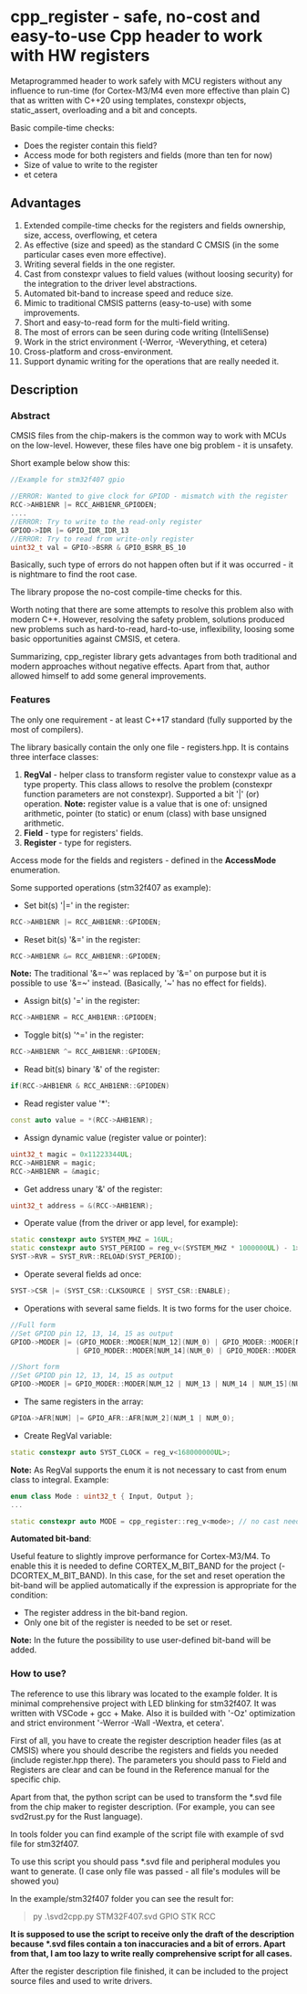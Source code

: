 # cpp_register - safe, no-cost and easy-to-use Cpp header to work with HW registers

Metaprogrammed header to work safely with MCU registers without any influence to run-time (for Cortex-M3/M4 even more effective than plain C) that as written with C++20 using templates, constexpr objects, static_assert, overloading and a bit and concepts.

Basic compile-time checks:

- Does the register contain this field?
- Access mode for both registers and fields (more than ten for now)
- Size of value to write to the register
- et cetera

## **Advantages**

1. Extended compile-time checks for the registers and fields ownership, size, access, overflowing, et cetera
2. As effective (size and speed) as the standard C CMSIS (in the some particular cases even more effective).
3. Writing several fields in the one register.
4. Cast from constexpr values to field values (without loosing security) for the integration to the driver level abstractions.
5. Automated bit-band to increase speed and reduce size.
6. Mimic to traditional CMSIS patterns (easy-to-use) with some improvements.
7. Short and easy-to-read form for the multi-field writing.
8. The most of errors can be seen during code writing (IntelliSense)
9. Work in the strict environment (-Werror, -Weverything, et cetera)
10. Cross-platform and cross-environment.
11. Support dynamic writing for the operations that are really needed it.

## **Description**

### **Abstract**

CMSIS files from the chip-makers is the common way to work with MCUs on the low-level.
However, these files have one big problem - it is unsafety.

Short example below show this:

```cpp
//Example for stm32f407 gpio

//ERROR: Wanted to give clock for GPIOD - mismatch with the register
RCC->AHB1ENR |= RCC_AHB1ENR_GPIODEN;
....
//ERROR: Try to write to the read-only register
GPIOD->IDR |= GPIO_IDR_IDR_13
//ERROR: Try to read from write-only register
uint32_t val = GPIO->BSRR & GPIO_BSRR_BS_10
```

Basically, such type of errors do not happen often but if it was occurred - it is nightmare to find the root case.

The library propose the no-cost compile-time checks for this.

Worth noting that there are some attempts to resolve this problem
also with modern C++. However, resolving the safety problem,
solutions produced new problems such as hard-to-read, hard-to-use,
inflexibility, loosing some basic opportunities against CMSIS, et cetera.

Summarizing, cpp_register library gets advantages from both traditional and modern approaches without negative effects. Apart from that, author allowed himself to add some general improvements.

### **Features**

The only one requirement - at least C++17 standard (fully supported by the most of compilers).

The library basically contain the only one file - registers.hpp. It is contains three interface classes:

1. **RegVal** - helper class to transform register value to constexpr value as a type property. This class allows to resolve the problem (constexpr function parameters are not constexpr).
Supported a bit '|' (or) operation.
**Note:** register value is a value that is one of: unsigned arithmetic, pointer (to static) or enum (class) with base unsigned arithmetic.
2. **Field** - type for registers' fields.
3. **Register** - type for registers.

Access mode for the fields and registers - defined in the **AccessMode** enumeration.

Some supported operations (stm32f407 as example):

- Set bit(s) '|=' in the register:

```cpp
RCC->AHB1ENR |= RCC_AHB1ENR::GPIODEN;
```

- Reset bit(s) '&=' in the register:

```cpp
RCC->AHB1ENR &= RCC_AHB1ENR::GPIODEN;
```

**Note:** The traditional '&=\~' was replaced by '&=' on purpose but it is possible to use '&=~' instead. (Basically, '\~' has no effect for fields).

- Assign bit(s) '=' in the register:

```cpp
RCC->AHB1ENR = RCC_AHB1ENR::GPIODEN;
```

- Toggle bit(s) '^=' in the register:

```cpp
RCC->AHB1ENR ^= RCC_AHB1ENR::GPIODEN;
```

- Read bit(s) binary '&' of the register:

```cpp
if(RCC->AHB1ENR & RCC_AHB1ENR::GPIODEN)
```

- Read register value '*':

```cpp
const auto value = *(RCC->AHB1ENR);
```

- Assign dynamic value (register value or pointer):

```cpp
uint32_t magic = 0x11223344UL;
RCC->AHB1ENR = magic;
RCC->AHB1ENR = &magic;
```

- Get address unary '&' of the register:

```cpp
uint32_t address = &(RCC->AHB1ENR);
```

- Operate value (from the driver or app level, for example):

```cpp
static constexpr auto SYSTEM_MHZ = 16UL;
static constexpr auto SYST_PERIOD = reg_v<(SYSTEM_MHZ * 1000000UL) - 1>;
SYST->RVR = SYST_RVR::RELOAD(SYST_PERIOD);
```

- Operate several fields ad once:

```cpp
SYST->CSR |= (SYST_CSR::CLKSOURCE | SYST_CSR::ENABLE);
```

- Operations with several same fields. It is two forms for the user choice.

```cpp
//Full form
//Set GPIOD pin 12, 13, 14, 15 as output
GPIOD->MODER |= (GPIO_MODER::MODER[NUM_12](NUM_0) | GPIO_MODER::MODER[NUM_13](NUM_0) 
                | GPIO_MODER::MODER[NUM_14](NUM_0) | GPIO_MODER::MODER[NUM_15](NUM_0));
```

```cpp
//Short form
//Set GPIOD pin 12, 13, 14, 15 as output
GPIOD->MODER |= GPIO_MODER::MODER[NUM_12 | NUM_13 | NUM_14 | NUM_15](NUM_0);
```

- The same registers in the array:

```cpp
GPIOA->AFR[NUM] |= GPIO_AFR::AFR[NUM_2](NUM_1 | NUM_0);
```

- Create RegVal variable:

```cpp
static constexpr auto SYST_CLOCK = reg_v<168000000UL>;
```

**Note:** As RegVal supports the enum it is not necessary to cast from enum class to integral.
Example:

```cpp
enum class Mode : uint32_t { Input, Output };
...

static constexpr auto MODE = cpp_register::reg_v<mode>; // no cast needed
```

**Automated bit-band**:

Useful feature to slightly improve performance for Cortex-M3/M4.
To enable this it is needed to define CORTEX_M_BIT_BAND for the project (-DCORTEX_M_BIT_BAND). In this case, for the set and reset operation the bit-band will be applied automatically if the expression is appropriate for the condition:

- The register address in the bit-band region.
- Only one bit of the register is needed to be set or reset.

**Note:** In the future the possibility to use user-defined bit-band will be added.

### **How to use?**

The reference to use this library was located to the example folder.
It is minimal comprehensive project with LED blinking for stm32f407.
It was written with VSCode + gcc + Make. Also it is builded with
'-Oz' optimization and strict environment '-Werror -Wall -Wextra, et cetera'.

First of all, you have to create the register description header files (as at CMSIS) where you should describe the registers and fields you needed (include register.hpp there). The parameters you should pass to Field and Registers are clear and can be found in the Reference manual for the specific chip.

Apart from that, the python script can be used to transform the *.svd file from the chip maker to register description.
(For example, you can see svd2rust.py for the Rust language).

In tools folder you can find example of the script file with example
of svd file for stm32f407.

To use this script you should pass *.svd file and peripheral modules
you want to generate. (I case only file was passed - all file's modules will be showed you)

In the example/stm32f407 folder you can see the result for:
>py .\svd2cpp.py STM32F407.svd GPIO STK RCC

**It is supposed to use the script to receive only the draft of
the description because \*.svd files contain a ton inaccuracies
and a bit of errors. Apart from that, I am too lazy to write
really comprehensive script for all cases.**

After the register description file finished, it can be included to the project source files and used to write drivers.
